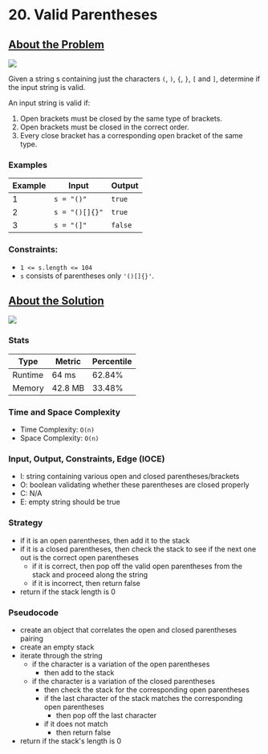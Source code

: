# 20. Valid Parentheses

## <a href='https://leetcode.com/problems/valid-parentheses/description/'>About the Problem</a>

<img src='https://img.shields.io/badge/LeetCode-FFA116.svg?style=for-the-badge&logo=LeetCode&logoColor=white' />

Given a string s containing just the characters `(`, `)`, `{`, `}`, `[` and `]`, determine if the input string is valid.

An input string is valid if:

 1. Open brackets must be closed by the same type of brackets.
 2. Open brackets must be closed in the correct order.
 3. Every close bracket has a corresponding open bracket of the same type.

### Examples

| Example| Input | Output |
| --- | --- | --- |
| 1 | `s = "()"` | `true` |
| 2 | `s = "()[]{}"` | `true` |
| 3 | `s = "(]"` | `false` |

### Constraints:

- `1 <= s.length <= 104`
- `s` consists of parentheses only `'()[]{}'`.

## <a href='./validParentheses.js'>About the Solution</a>

<img src='https://img.shields.io/badge/JavaScript-F7DF1E.svg?style=for-the-badge&logo=JavaScript&logoColor=black' />

### Stats
| Type | Metric | Percentile |
| --- | --- | --- |
| Runtime | 64 ms | 62.84% |
| Memory | 42.8 MB | 33.48% |

### Time and Space Complexity
 - Time Complexity: `O(n)`
 - Space Complexity: `O(n)`

### Input, Output, Constraints, Edge (IOCE)

 - I: string containing various open and closed parentheses/brackets
 - O: boolean validating whether these parentheses are closed properly
 - C: N/A
 - E: empty string should be true

### Strategy
- if it is an open parentheses, then add it to the stack
- if it is a closed parentheses, then check the stack to see if the next one out is the correct open parentheses
  - if it is correct, then pop off the valid open parentheses from the stack and proceed along the string
  - if it is incorrect, then return false
- return if the stack length is 0

### Pseudocode
- create an object that correlates the open and closed parentheses pairing
- create an empty stack
- iterate through the string
  - if the character is a variation of the open parentheses
    - then add to the stack
  - if the character is a variation of the closed parentheses
    - then check the stack for the corresponding open parentheses
    - if the last character of the stack matches the corresponding open parentheses
      - then pop off the last character
    - if it does not match
      - then return false
- return if the stack's length is 0
